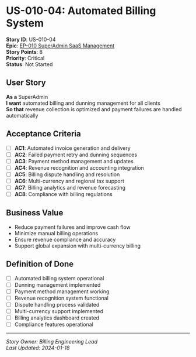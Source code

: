 # US-010-04: Automated Billing System

**Story ID**: US-010-04  
**Epic**: [EP-010 SuperAdmin SaaS Management](../epics/EP-010-SuperAdmin-SaaS-Management.md)  
**Story Points**: 8  
**Priority**: Critical  
**Status**: Not Started  

## User Story

**As a** SuperAdmin  
**I want** automated billing and dunning management for all clients  
**So that** revenue collection is optimized and payment failures are handled automatically

## Acceptance Criteria

- [ ] **AC1**: Automated invoice generation and delivery
- [ ] **AC2**: Failed payment retry and dunning sequences
- [ ] **AC3**: Payment method management and updates
- [ ] **AC4**: Revenue recognition and accounting integration
- [ ] **AC5**: Billing dispute handling and resolution
- [ ] **AC6**: Multi-currency and regional tax support
- [ ] **AC7**: Billing analytics and revenue forecasting
- [ ] **AC8**: Compliance with billing regulations

## Business Value

- Reduce payment failures and improve cash flow
- Minimize manual billing operations
- Ensure revenue compliance and accuracy
- Support global expansion with multi-currency billing

## Definition of Done

- [ ] Automated billing system operational
- [ ] Dunning management implemented
- [ ] Payment method management working
- [ ] Revenue recognition system functional
- [ ] Dispute handling process validated
- [ ] Multi-currency support implemented
- [ ] Billing analytics dashboard created
- [ ] Compliance features operational

---

*Story Owner: Billing Engineering Lead*  
*Last Updated: 2024-01-18*